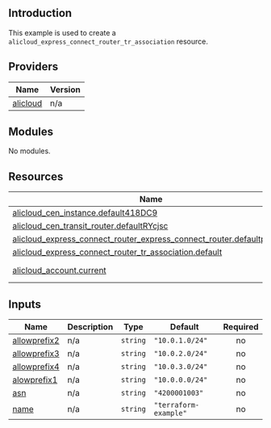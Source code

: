 ## Introduction

This example is used to create a `alicloud_express_connect_router_tr_association` resource.

<!-- BEGIN_TF_DOCS -->
## Providers

| Name | Version |
|------|---------|
| <a name="provider_alicloud"></a> [alicloud](#provider\_alicloud) | n/a |

## Modules

No modules.

## Resources

| Name | Type |
|------|------|
| [alicloud_cen_instance.default418DC9](https://registry.terraform.io/providers/aliyun/alicloud/latest/docs/resources/cen_instance) | resource |
| [alicloud_cen_transit_router.defaultRYcjsc](https://registry.terraform.io/providers/aliyun/alicloud/latest/docs/resources/cen_transit_router) | resource |
| [alicloud_express_connect_router_express_connect_router.defaultpX0KlC](https://registry.terraform.io/providers/aliyun/alicloud/latest/docs/resources/express_connect_router_express_connect_router) | resource |
| [alicloud_express_connect_router_tr_association.default](https://registry.terraform.io/providers/aliyun/alicloud/latest/docs/resources/express_connect_router_tr_association) | resource |
| [alicloud_account.current](https://registry.terraform.io/providers/aliyun/alicloud/latest/docs/data-sources/account) | data source |

## Inputs

| Name | Description | Type | Default | Required |
|------|-------------|------|---------|:--------:|
| <a name="input_allowprefix2"></a> [allowprefix2](#input\_allowprefix2) | n/a | `string` | `"10.0.1.0/24"` | no |
| <a name="input_allowprefix3"></a> [allowprefix3](#input\_allowprefix3) | n/a | `string` | `"10.0.2.0/24"` | no |
| <a name="input_allowprefix4"></a> [allowprefix4](#input\_allowprefix4) | n/a | `string` | `"10.0.3.0/24"` | no |
| <a name="input_alowprefix1"></a> [alowprefix1](#input\_alowprefix1) | n/a | `string` | `"10.0.0.0/24"` | no |
| <a name="input_asn"></a> [asn](#input\_asn) | n/a | `string` | `"4200001003"` | no |
| <a name="input_name"></a> [name](#input\_name) | n/a | `string` | `"terraform-example"` | no |
<!-- END_TF_DOCS -->

